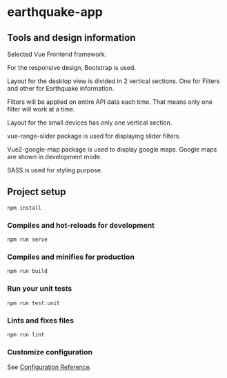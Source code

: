 # earthquake-app

## Tools and design information
Selected Vue Frontend framework.

For the responsive design, Bootstrap is used.

Layout for the desktop view is divided in 2 vertical sections.
One for Filters and other for Earthquake information.

Filters will be applied on entire API data each time. That means
only one filter will work at a time.

Layout for the small devices has only one vertical section.

vue-range-slider package is used for displaying slider filters.   

Vue2-google-map package is used to display google maps.
Google maps are shown in development mode.

SASS is used for styling purpose.


## Project setup
```
npm install
```

### Compiles and hot-reloads for development
```
npm run serve
```

### Compiles and minifies for production
```
npm run build
```

### Run your unit tests
```
npm run test:unit
```

### Lints and fixes files
```
npm run lint
```

### Customize configuration
See [Configuration Reference](https://cli.vuejs.org/config/).
